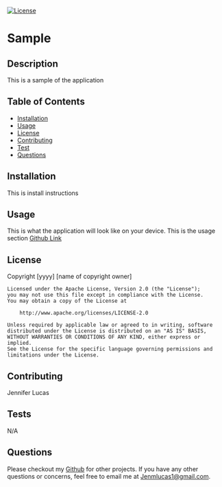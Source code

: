 
[![License](https://img.shields.io/badge/License-Apache_2.0-blue.svg)](https://opensource.org/licenses/Apache-2.0) 

# Sample

## Description
This is a sample of the application

## Table of Contents
* [Installation](#installation)
* [Usage](#usage)
* [License](#license)
* [Contributing](#contribution)
* [Test](#test)
* [Questions](#questions)

## Installation
This is install instructions

## Usage
This is what the application will look like on your device.
This is the usage section
[Github Link](https://github.com/jenmlucas/sample)

## License
Copyright [yyyy] [name of copyright owner]

    Licensed under the Apache License, Version 2.0 (the "License");
    you may not use this file except in compliance with the License.
    You may obtain a copy of the License at
    
        http://www.apache.org/licenses/LICENSE-2.0
    
    Unless required by applicable law or agreed to in writing, software
    distributed under the License is distributed on an "AS IS" BASIS,
    WITHOUT WARRANTIES OR CONDITIONS OF ANY KIND, either express or implied.
    See the License for the specific language governing permissions and
    limitations under the License.

## Contributing
Jennifer Lucas

## Tests
N/A

## Questions
Please checkout my [Github](https://github.com/jenmlucas) for other projects. If you have any other questions or concerns, feel free to email me at Jenmlucas1@gmail.com.

